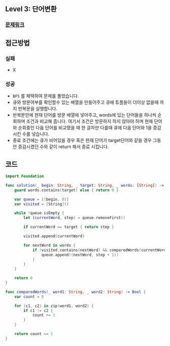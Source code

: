 ## Level 3: 단어변환

### [문제링크](https://school.programmers.co.kr/learn/courses/30/lessons/43163)  
 
## 접근방법

### 실패
- X

### 성공 
- ```BFS``` 를 채택하여 문제를 풀었습니다.
- 큐와 방문여부를 확인할수 있는 배열을 만들어주고 큐에 튜플들이 더이상 없을때 까지 반복문을 실행합니다.
- 반복문안에 현재 단어를 방문 배열에 넣어주고, words에 있는 단어들을 하나씩 순회하며 조건과 비교해 줍니다. 여기서 조건은 방문하지 하지 않아야 하며 현재 단어와 순회중인 다음 단어를 비교했을 때 한 글자만 다를때 큐에 다음 단어와 1을 증감시킨 수를 넣습니다.
- 종료 조건에는 큐가 비어있을 경우 혹은 현재 단어가 target단어와 같을 경우 그동안 증감시켰던 수와 같이 return 해서 종료 시킵니다.

## 코드
```Swift 
import Foundation

func solution(_ begin: String, _ target: String, _ words: [String]) -> Int {
    guard words.contains(target) else { return 0 }

    var queue = [(begin, 0)]
    var visited = [String]()

    while !queue.isEmpty {
        let (currentWord, step) = queue.removeFirst()

        if currentWord == target { return step }

        visited.append(currentWord)

        for nextWord in words {
            if !visited.contains(nextWord) && comparedWords(currentWord, nextWord) {
                queue.append((nextWord, step + 1))
            }
        }
    }

    return 0
}

func comparedWords(_ word1: String, _ word2: String) -> Bool {
    var count = 0

    for (c1, c2) in zip(word1, word2) {
        if c1 != c2 { 
            count += 1 
        }
    }

    return count == 1
}
```
